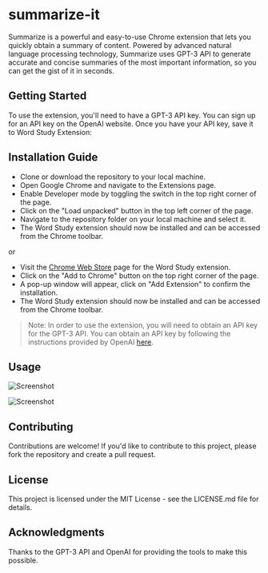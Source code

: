 # summarize-it

Summarize is a powerful and easy-to-use Chrome extension that lets you quickly obtain a summary of content. Powered by advanced natural language processing technology, Summarize uses GPT-3 API to generate accurate and concise summaries of the most important information, so you can get the gist of it in seconds.

## Getting Started

To use the extension, you'll need to have a GPT-3 API key. You can sign up for an API key on the OpenAI website. Once you have your API key, save it to Word Study Extension:

## Installation Guide

- Clone or download the repository to your local machine.
- Open Google Chrome and navigate to the Extensions page.
- Enable Developer mode by toggling the switch in the top right corner of the page.
- Click on the "Load unpacked" button in the top left corner of the page.
- Navigate to the repository folder on your local machine and select it.
- The Word Study extension should now be installed and can be accessed from the Chrome toolbar.

or

- Visit the [Chrome Web Store](https://chrome.google.com/webstore/detail/word-study-extension/doekklopilgpgcnbpfcehjhegdpnlbmh) page for the Word Study extension.
- Click on the "Add to Chrome" button on the top right corner of the page.
- A pop-up window will appear, click on "Add Extension" to confirm the installation.
- The Word Study extension should now be installed and can be accessed from the Chrome toolbar.

> Note: In order to use the extension, you will need to obtain an API key for the GPT-3 API. You can obtain an API key by following the instructions provided by OpenAI [here](https://beta.openai.com/signup/).

## Usage

![Screenshot](screenshots/google-vs-chatgpt.png?raw=true)

![Screenshot](screenshots/extension-google.png?raw=true)

## Contributing

Contributions are welcome! If you'd like to contribute to this project, please fork the repository and create a pull request.

## License

This project is licensed under the MIT License - see the LICENSE.md file for details.

## Acknowledgments

Thanks to the GPT-3 API and OpenAI for providing the tools to make this possible.
